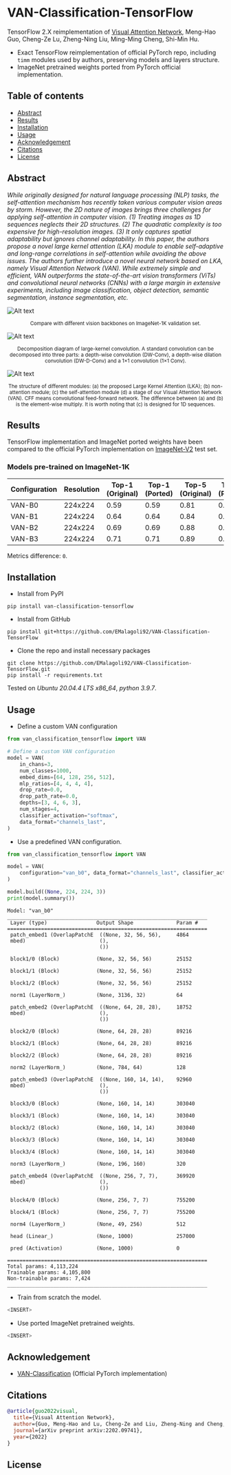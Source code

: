# VAN-Classification-TensorFlow
TensorFlow 2.X reimplementation of [Visual Attention Network](https://arxiv.org/abs/2202.09741v5), Meng-Hao Guo, Cheng-Ze Lu, Zheng-Ning Liu, Ming-Ming Cheng, Shi-Min Hu.
- Exact TensorFlow reimplementation of official PyTorch repo, including `timm` modules used by authors, preserving models and layers structure.
- ImageNet pretrained weights ported from PyTorch official implementation.

## Table of contents
- [Abstract](#abstract)
- [Results](#results)
- [Installation](#installation)
- [Usage](#usage)
- [Acknowledgement](#acknowledgement)
- [Citations](#citations)
- [License](#license)

<div id="abstract"/>

## Abstract
*While originally designed for natural language processing (NLP) tasks, the self-attention mechanism has recently taken various computer vision areas by storm. However, the 2D nature of images brings three challenges for applying self-attention in computer vision. (1) Treating images as 1D sequences neglects their 2D structures. (2) The quadratic complexity is too expensive for high-resolution images. (3) It only captures spatial adaptability but ignores channel adaptability. In this paper, the authors propose a novel large kernel attention (LKA) module to enable self-adaptive and long-range correlations in self-attention while avoiding the above issues. The authors further introduce a novel neural network based on LKA, namely Visual Attention Network (VAN). While extremely simple and efficient, VAN outperforms the state-of-the-art vision transformers (ViTs) and convolutional neural networks (CNNs) with a large margin in extensive experiments, including image classification, object detection, semantic segmentation, instance segmentation, etc.*


![Alt text](https://github.com/EMalagoli92/VAN-Classification-TensorFlow/blob/main/assets/images/Comparsion.png?raw=true) 
<p align = "center"><sub>Compare with different vision backbones on ImageNet-1K validation set.</sub></p>


![Alt text](https://github.com/EMalagoli92/VAN-Classification-TensorFlow/blob/main/assets/images/decomposition.png?raw=true)
<p align = "center"><sub>Decomposition diagram of large-kernel convolution. A standard convolution can be decomposed into three parts: a depth-wise convolution (DW-Conv), a depth-wise dilation convolution (DW-D-Conv) and a 1×1 convolution (1×1 Conv).</sub></p>


![Alt text](https://github.com/EMalagoli92/VAN-Classification-TensorFlow/blob/main/assets/images/LKA.png?raw=true)
<p align = "center"><sub>The structure of different modules: (a) the proposed Large Kernel Attention (LKA); (b) non-attention module; (c) the self-attention module (d) a stage of our Visual Attention Network (VAN). CFF means convolutional feed-forward network. The difference between (a) and (b) is the element-wise multiply. It is worth noting that (c) is designed for 1D sequences.</sub></p>


<div id="results"/>

## Results
TensorFlow implementation and ImageNet ported weights have been compared to the official PyTorch implementation on [ImageNet-V2](https://www.tensorflow.org/datasets/catalog/imagenet_v2) test set.

### Models pre-trained on ImageNet-1K
| Configuration  | Resolution | Top-1 (Original) | Top-1 (Ported) | Top-5 (Original) | Top-5 (Ported) | #Params
| ------------- | ------------- | ------------- | ------------- | ------------- | ------------- | ------------- |
| VAN-B0 | 224x224 | 0.59 | 0.59 | 0.81 | 0.81 | 4.1M |
| VAN-B1 | 224x224 | 0.64 | 0.64 | 0.84 | 0.84 | 13.9M |
| VAN-B2 | 224x224 | 0.69 | 0.69 | 0.88 | 0.88 | 26.6M |
| VAN-B3 | 224x224 | 0.71 | 0.71 | 0.89 | 0.89 | 44.8M |

Metrics difference: `0`.


<div id="installation"/>

## Installation
- Install from PyPI
```
pip install van-classification-tensorflow
```
- Install from GitHub
```
pip install git+https://github.com/EMalagoli92/VAN-Classification-TensorFlow
```
- Clone the repo and install necessary packages 
```
git clone https://github.com/EMalagoli92/VAN-Classification-TensorFlow.git
pip install -r requirements.txt
```
Tested on *Ubuntu 20.04.4 LTS x86_64*, *python 3.9.7*.

<div id="usage"/>

## Usage
- Define a custom VAN configuration
```python
from van_classification_tensorflow import VAN

# Define a custom VAN configuration
model = VAN(
    in_chans=3,
    num_classes=1000,
    embed_dims=[64, 128, 256, 512],
    mlp_ratios=[4, 4, 4, 4],
    drop_rate=0.0,
    drop_path_rate=0.0,
    depths=[3, 4, 6, 3],
    num_stages=4,
    classifier_activation="softmax",
    data_format="channels_last",
)
```
- Use a predefined VAN configuration.
```python
from van_classification_tensorflow import VAN

model = VAN(
    configuration="van_b0", data_format="channels_last", classifier_activation="softmax"
)

model.build((None, 224, 224, 3))
print(model.summary())
```
```
Model: "van_b0"
_________________________________________________________________
 Layer (type)                Output Shape              Param #   
=================================================================
 patch_embed1 (OverlapPatchE  ((None, 32, 56, 56),     4864      
 mbed)                        (),                                
                              ())                                
                                                                 
 block1/0 (Block)            (None, 32, 56, 56)        25152     
                                                                 
 block1/1 (Block)            (None, 32, 56, 56)        25152     
                                                                 
 block1/2 (Block)            (None, 32, 56, 56)        25152     
                                                                 
 norm1 (LayerNorm_)          (None, 3136, 32)          64        
                                                                 
 patch_embed2 (OverlapPatchE  ((None, 64, 28, 28),     18752     
 mbed)                        (),                                
                              ())                                
                                                                 
 block2/0 (Block)            (None, 64, 28, 28)        89216     
                                                                 
 block2/1 (Block)            (None, 64, 28, 28)        89216     
                                                                 
 block2/2 (Block)            (None, 64, 28, 28)        89216     
                                                                 
 norm2 (LayerNorm_)          (None, 784, 64)           128       
                                                                 
 patch_embed3 (OverlapPatchE  ((None, 160, 14, 14),    92960     
 mbed)                        (),                                
                              ())                                
                                                                 
 block3/0 (Block)            (None, 160, 14, 14)       303040    
                                                                 
 block3/1 (Block)            (None, 160, 14, 14)       303040    
                                                                 
 block3/2 (Block)            (None, 160, 14, 14)       303040    
                                                                 
 block3/3 (Block)            (None, 160, 14, 14)       303040    
                                                                 
 block3/4 (Block)            (None, 160, 14, 14)       303040    
                                                                 
 norm3 (LayerNorm_)          (None, 196, 160)          320       
                                                                 
 patch_embed4 (OverlapPatchE  ((None, 256, 7, 7),      369920    
 mbed)                        (),                                
                              ())                                
                                                                 
 block4/0 (Block)            (None, 256, 7, 7)         755200    
                                                                 
 block4/1 (Block)            (None, 256, 7, 7)         755200    
                                                                 
 norm4 (LayerNorm_)          (None, 49, 256)           512       
                                                                 
 head (Linear_)              (None, 1000)              257000    
                                                                 
 pred (Activation)           (None, 1000)              0         
                                                                 
=================================================================
Total params: 4,113,224
Trainable params: 4,105,800
Non-trainable params: 7,424
_________________________________________________________________
```
- Train from scratch the model.
```python
<INSERT>
```
- Use ported ImageNet pretrained weights.
```python
<INSERT>
```

<div id="acknowledgement"/>

## Acknowledgement
- [VAN-Classification](https://github.com/Visual-Attention-Network/VAN-Classification) (Official PyTorch implementation)


<div id="citations"/>

## Citations
```bibtex
@article{guo2022visual,
  title={Visual Attention Network},
  author={Guo, Meng-Hao and Lu, Cheng-Ze and Liu, Zheng-Ning and Cheng, Ming-Ming and Hu, Shi-Min},
  journal={arXiv preprint arXiv:2202.09741},
  year={2022}
}
```


<div id="license"/>

## License
